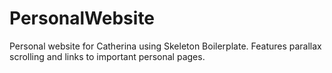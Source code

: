 # PersonalWebsite

Personal website for Catherina using Skeleton Boilerplate. Features parallax scrolling and links to important personal pages.
